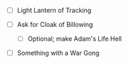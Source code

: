 - [ ] Light Lantern of Tracking
- [ ] Ask for Cloak of Billowing
	- [ ] Optional; make Adam's Life Hell
- [ ] Something with a War Gong

